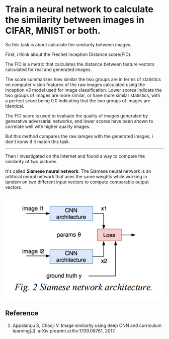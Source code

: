 # Train a neural network to calculate the similarity between images in CIFAR, MNIST or both. 
So this task is about calculate the similarity between images. 

First, i think about the Frechet Inception Distance score(FID).

The FID is a metric that calculates the distance between feature vectors calculated for real and generated images.

The score summarizes how similar the two groups are in terms of statistics on computer vision features of the raw images calculated using the inception v3 model used for image classification. Lower scores indicate the two groups of images are more similar, or have more similar statistics, with a perfect score being 0.0 indicating that the two groups of images are identical.

The FID score is used to evaluate the quality of images generated by generative adversarial networks, and lower scores have been shown to correlate well with higher quality images.

But this method compares the raw iamges with the generated images, i don't konw if it match this task. 

---
Then I investigated on the Internet and found a way to compare the similarity of two pictures.

It's called **Siamese neural network**.
The Siamese neural network is an artificial neural network that uses the same weights while working in tandem on two different input vectors to compute comparable output vectors.

![siamese](img/siamese.png)

## Reference
1. Appalaraju S, Chaoji V. Image similarity using deep CNN and curriculum learning[J]. arXiv preprint arXiv:1709.08761, 2017.